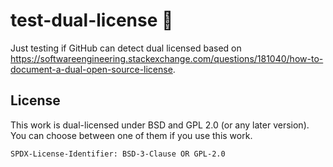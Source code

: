 # test-dual-license 🤷

Just testing if GitHub can detect dual licensed based on https://softwareengineering.stackexchange.com/questions/181040/how-to-document-a-dual-open-source-license.

## License

This work is dual-licensed under BSD and GPL 2.0 (or any later version).
You can choose between one of them if you use this work.

`SPDX-License-Identifier: BSD-3-Clause OR GPL-2.0`
